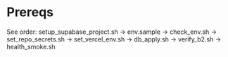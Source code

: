 # Prereqs
See order: setup_supabase_project.sh → env.sample → check_env.sh → set_repo_secrets.sh → set_vercel_env.sh → db_apply.sh → verify_b2.sh → health_smoke.sh
